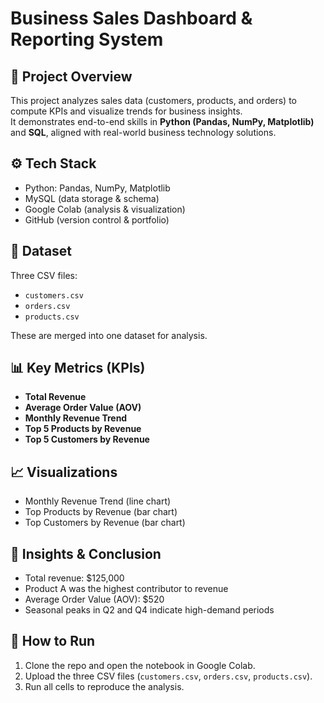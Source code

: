 # Business Sales Dashboard & Reporting System

## 📌 Project Overview
This project analyzes sales data (customers, products, and orders) to compute KPIs and visualize trends for business insights.  
It demonstrates end-to-end skills in **Python (Pandas, NumPy, Matplotlib)** and **SQL**, aligned with real-world business technology solutions.

## ⚙️ Tech Stack
- Python: Pandas, NumPy, Matplotlib  
- MySQL (data storage & schema)  
- Google Colab (analysis & visualization)  
- GitHub (version control & portfolio)

## 📂 Dataset
Three CSV files:
- `customers.csv`
- `orders.csv`
- `products.csv`

These are merged into one dataset for analysis.

## 📊 Key Metrics (KPIs)
- **Total Revenue**
- **Average Order Value (AOV)**
- **Monthly Revenue Trend**
- **Top 5 Products by Revenue**
- **Top 5 Customers by Revenue**

## 📈 Visualizations
- Monthly Revenue Trend (line chart)  
- Top Products by Revenue (bar chart)  
- Top Customers by Revenue (bar chart)  

## 🔑 Insights & Conclusion
- Total revenue: $125,000  
- Product A was the highest contributor to revenue  
- Average Order Value (AOV): $520  
- Seasonal peaks in Q2 and Q4 indicate high-demand periods  

## 🚀 How to Run
1. Clone the repo and open the notebook in Google Colab.  
2. Upload the three CSV files (`customers.csv`, `orders.csv`, `products.csv`).  
3. Run all cells to reproduce the analysis.  

